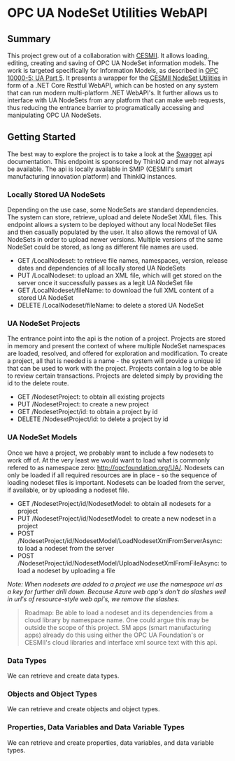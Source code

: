 # OPC UA NodeSet Utilities WebAPI

## Summary

This project grew out of a collaboration with [CESMII](https://www.cesmii.org/). It allows loading, editing, creating and saving of OPC UA NodeSet information models. 
The work is targeted specifically for Information Models, as described in 
[OPC 10000-5: UA Part 5](https://reference.opcfoundation.org/Core/Part5/v104/docs/). It presents
a wrapper for the [CESMII NodeSet Utilities](https://github.com/cesmii/CESMII-NodeSet-Utilities) 
in form of a .NET Core Restful WebAPI, which can be hosted on any system that can run modern 
multi-platform .NET WebAPI's. It further allows us to interface with UA NodeSets from any platform 
that can make web requests, thus reducing the entrance barrier to programatically accessing and 
manipulating OPC UA NodeSets.

## Getting Started

The best way to explore the project is to take a look at the 
[Swagger](https://opcuanodesetwebapi.azurewebsites.net/swagger/index.html) api documentation. This endpoint is sponsored by ThinkIQ and may not always be available. The api is locally available in SMIP (CESMII's smart manufacturing innovation platform) and ThinkIQ instances.

### Locally Stored UA NodeSets

Depending on the use case, some NodeSets are standard dependencies. The system can store, retrieve, 
upload and delete NodeSet XML files. This endpoint allows a system to be deployed without any local 
NodeSet files and then casually populated by the user. It also allows the removal of UA NodeSets in 
order to upload newer versions. Multiple versions of the same NodeSet could be stored, as long as 
different file names are used.

- GET /LocalNodeset: to retrieve file names, namespaces, version, release dates and dependencies of all locally stored UA NodeSets
- PUT /LocalNodeset: to upload an XML file, which will get stored on the server once it successfully passes as a legit UA NodeSet file
- GET /LocalNodeset/fileName: to download the full XML content of a stored UA NodeSet
- DELETE /LocalNodeset/fileName: to delete a stored UA NodeSet

### UA NodeSet Projects

The entrance point into the api is the notion of a project. Projects are stored in memory and present 
the context of where multiple NodeSet namespaces are loaded, resolved, and offered for exploration and
modification. To create a project, all that is needed is a name - the system will provide a unique id
that can be used to work with the project. Projects contain a log to be able to review certain transactions.
Projects are deleted simply by providing the id to the delete route.

- GET /NodesetProject: to obtain all existing projects
- PUT /NodesetProject: to create a new project
- GET /NodesetProject/id: to obtain a project by id
- DELETE /NodesetProject/id: to delete a project by id

### UA NodeSet Models

Once we have a project, we probably want to include a few nodesets to work off of. At the very least 
we would want to load what is commonly refered to as namespace zero: http://opcfoundation.org/UA/. Nodesets 
can only be loaded if all required resources are in place - so the sequence of loading nodeset files
is important. Nodesets can be loaded from the server, if available, or by uploading a nodeset file.

- GET /NodesetProject/id/NodesetModel: to obtain all nodesets for a project
- PUT /NodesetProject/id/NodesetModel: to create a new nodeset in a project
- POST /NodesetProject/id/NodesetModel/LoadNodesetXmlFromServerAsync: to load a nodeset from the server
- POST /NodesetProject/id/NodesetModel/UploadNodesetXmlFromFileAsync: to load a nodeset by uploading a file

*Note: When nodesets are added to a project we use the namespace uri as a key for further drill down. Because 
Azure web app's don't do slashes well in url's of resource-style web api's, we remove the slashes.*

> Roadmap: Be able to load a nodeset and its dependencies from a cloud library by namespace name. One could argue this may be outside the scope of this project. SM apps (smart manufacturing apps) already do this using either the OPC UA Foundation's or CESMII's cloud libraries and interface xml source text with this api.

### Data Types

We can retrieve and create data types.

### Objects and Object Types

We can retrieve and create objects and object types.

### Properties, Data Variables and Data Variable Types

We can retrieve and create properties, data variables, and data variable types.



